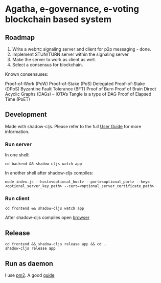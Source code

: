 # Agatha, e-governance, e-voting blockchain based system

## Roadmap
1. Write a webrtc signaling server and client for p2p messaging - done. 
2. Implement STUN/TURN server within the signaling server
3. Make the server to work as client as well.
4. Select a consensus for blockchain.

Known consensuses:

Proof-of-Work (PoW)
Proof-of-Stake (PoS)
Delegated Proof-of-Stake (DPoS)
Byzantine Fault Tolerance (BFT)
Proof of Burn
Proof of Brain
Direct Acyclic Graphs (DAGs) – IOTA’s Tangle is a type of DAG
Proof of Elapsed Time (PoET)

## Development
Made with shadow-cljs.
Please refer to the full [User Guide](https://shadow-cljs.github.io/docs/UsersGuide.html) for more information.

### Run server
In one shell:
```
cd backend && shadow-cljs watch app
```
In another shell after shadow-cljs compiles:
```
node index.js --host=<optional_host> --port=<optional_port> --key=<optional_server_key_path> --cert=<optional_server_certificate_path>
```

### Run client
```
cd frontend && shadow-cljs watch app
```
After shadow-cljs compiles open [browser](http://localhost:8020)

## Release
```
cd frontend && shadow-cljs release app && cd ..
shadow-cljs release app
```
## Run as daemon 
I use [pm2](https://pm2.keymetrics.io/docs/usage/quick-start/).
A good [guide](https://www.digitalocean.com/community/tutorials/how-to-set-up-a-node-js-application-for-production-on-ubuntu-18-04)